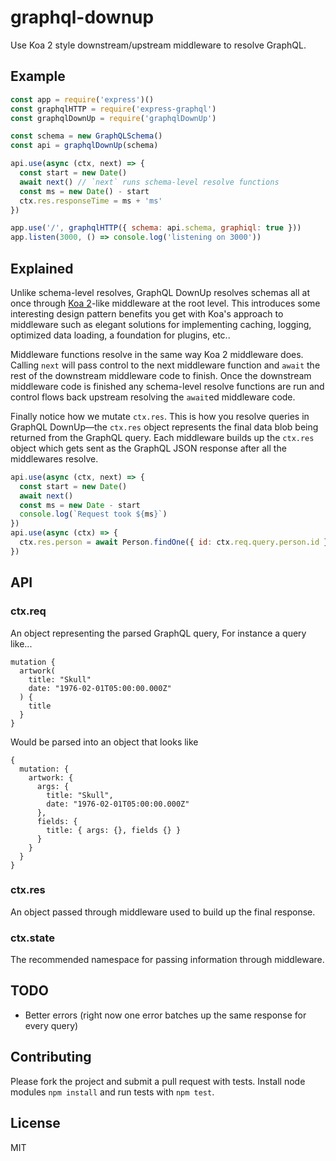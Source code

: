 # graphql-downup

Use Koa 2 style downstream/upstream middleware to resolve GraphQL.


## Example

````javascript
const app = require('express')()
const graphqlHTTP = require('express-graphql')
const graphqlDownUp = require('graphqlDownUp')

const schema = new GraphQLSchema()
const api = graphqlDownUp(schema)

api.use(async (ctx, next) => {
  const start = new Date()
  await next() // `next` runs schema-level resolve functions
  const ms = new Date() - start
  ctx.res.responseTime = ms + 'ms'
})

app.use('/', graphqlHTTP({ schema: api.schema, graphiql: true }))
app.listen(3000, () => console.log('listening on 3000'))
````

## Explained

Unlike schema-level resolves, GraphQL DownUp resolves schemas all at once through [Koa 2](https://github.com/koajs/koa)-like middleware at the root level. This introduces some interesting design pattern benefits you get with Koa's approach to middleware such as elegant solutions for implementing caching, logging, optimized data loading, a foundation for plugins, etc..

Middleware functions resolve in the same way Koa 2 middleware does. Calling `next` will pass control to the next middleware function and `await` the rest of the downstream middleware code to finish. Once the downstream middleware code is finished any schema-level resolve functions are run and control flows back upstream resolving the `await`ed middleware code.

Finally notice how we mutate `ctx.res`. This is how you resolve queries in GraphQL DownUp—the `ctx.res` object represents the final data blob being returned from the GraphQL query. Each middleware builds up the `ctx.res` object which gets sent as the GraphQL JSON response after all the middlewares resolve.

````javascript
api.use(async (ctx, next) => {
  const start = new Date()
  await next()
  const ms = new Date - start
  console.log(`Request took ${ms}`)
})
api.use(async (ctx) => {
  ctx.res.person = await Person.findOne({ id: ctx.req.query.person.id })
})
````

## API

### ctx.req

An object representing the parsed GraphQL query, For instance a query like...

```
mutation {
  artwork(
    title: "Skull"
    date: "1976-02-01T05:00:00.000Z"
  ) {
    title
  }
}
```

Would be parsed into an object that looks like

```
{
  mutation: {
    artwork: {
      args: {
        title: "Skull",
        date: "1976-02-01T05:00:00.000Z"
      },
      fields: {
        title: { args: {}, fields {} }
      }
    }
  }
}
```

### ctx.res

An object passed through middleware used to build up the final response.

### ctx.state

The recommended namespace for passing information through middleware.

## TODO

* Better errors (right now one error batches up the same response for every query)

## Contributing

Please fork the project and submit a pull request with tests. Install node modules `npm install` and run tests with `npm test`.

## License

MIT